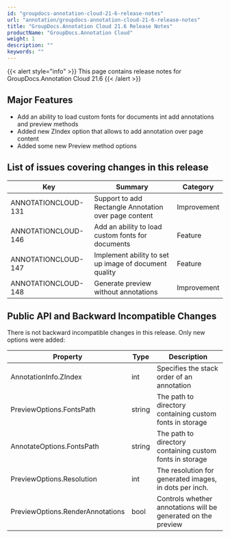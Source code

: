 ```yaml
---
id: "groupdocs-annotation-cloud-21-6-release-notes"
url: "annotation/groupdocs-annotation-cloud-21-6-release-notes"
title: "GroupDocs.Annotation Cloud 21.6 Release Notes"
productName: "GroupDocs.Annotation Cloud"
weight: 1
description: ""
keywords: ""
---
```

{{< alert style="info" >}}
This page contains release notes for GroupDocs.Annotation Cloud 21.6
{{< /alert >}}

## Major Features ##

* Add an ability to load custom fonts for documents int add annotations and preview methods
* Added new ZIndex option that allows to add annotation over page content
* Added some new Preview method options

## List of issues covering changes in this release ##

|Key|Summary|Category
|---|---|---
ANNOTATIONCLOUD-131|Support to add Rectangle Annotation over page content|Improvement
ANNOTATIONCLOUD-146|Add an ability to load custom fonts for documents|Feature
ANNOTATIONCLOUD-147|Implement ability to set up image of document quality|Feature
ANNOTATIONCLOUD-148|Generate preview without annotations|Improvement

## Public API and Backward Incompatible Changes ##

There is not backward incompatible changes in this release. Only new options were added:

|Property|Type|Description
|---|---|---
AnnotationInfo.ZIndex|int|Specifies the stack order of an annotation
PreviewOptions.FontsPath|string|The path to directory containing custom fonts in storage
AnnotateOptions.FontsPath|string|The path to directory containing custom fonts in storage
PreviewOptions.Resolution|int|The resolution for generated images, in dots per inch.
PreviewOptions.RenderAnnotations|bool|Controls whether annotations will be generated on the preview
